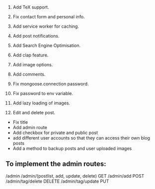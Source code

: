 1. Add TeX support.
2. Fix contact form and personal info.
3. Add service worker for caching.
4. Add post notifications.
5. Add Search Engine Optimisation.
6. Add clap feature.



2. Add image options.
3. Add comments.
4. Fix mongoose.connection password.
5. Fix password to env variable.
6. Add lazy loading of images.
7. Edit and delete post.
* Fix title
* Add admin route
* Add checkbox for private and public post
* add different user accounts so that they can access their own blog posts
* Add a method to backup posts and user uploaded images

## To implement the admin routes:
/admin
/admin/(postlist, add, update, delete) GET
/admin/add POST
/admin/tag/delete DELETE
/admin/tag/update PUT